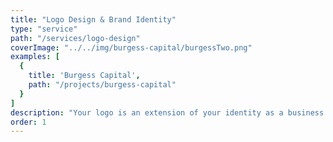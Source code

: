 ```yaml
---
title: "Logo Design & Brand Identity"
type: "service"
path: "/services/logo-design"
coverImage: "../../img/burgess-capital/burgessTwo.png"
examples: [
  {
    title: 'Burgess Capital',
    path: "/projects/burgess-capital"
  }
]
description: "Your logo is an extension of your identity as a business. A brand is the context that builds a consistent and compelling story around that identity. Eponym can not only help you develop a mark that helps your business stand out, but can help you articulate your narrative to create a brand that is truly as unique as your company. Contact us today for a free consultation on building your brand."
order: 1
---
```

